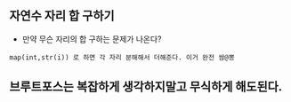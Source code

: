 ## 자연수 자리 합 구하기
- 만약 무슨 자리의 합 구하는 문제가 나온다?
```
map(int,str(i)) 로 하면 각 자리 분해해서 더해준다. 이거 완전 쌈@뽕
```
## 브루트포스는 복잡하게 생각하지말고 무식하게 해도된다.